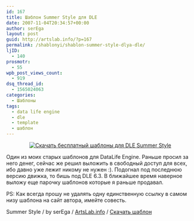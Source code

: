 ```yaml
---
id: 167
title: Шаблон Summer Style для DLE
date: 2007-11-04T20:34:57+00:00
author: serEga
layout: post
guid: http://artslab.info/?p=167
permalink: /shablonyi/shablon-summer-style-dlya-dle/
ljID:
  - 140
prosmotr:
  - 55
wpb_post_views_count:
  - 919
dsq_thread_id:
  - 1565024063
categories:
  - Шаблоны
tags:
  - data life engine
  - dle
  - template
  - шаблон
---
```

<center>
  <a href="http://img115.imageshack.us/img115/9126/summerstyv5.jpg" alt="SummerStyle template for DLE"><img src="http://img46.imageshack.us/img46/3610/summerstminisr8.jpg" alt="Скачать бесплатный шаблоны для DLE Summer Style" border="0" /></a>
</center>

Один из моих старых шаблонов для DataLife Engine. Раньше просил за него денег, сейчас же решил выложить в свободный доступ для всех, ибо давно уже лежит никому не нужен :). Подогнал под последнюю версию движка, то бишь под DLE 6.3. В ближайшее время наверное выложу еще парочку шаблонов которые я раньше продавал.

PS: Как всегда прошу не удалять одну единственную ссылку в самом низу шаблона на сайт автора, имейте совесть.

Summer Style / by serEga / <a href="http://artslab.info" alt="Все для вебмастера">ArtsLab.info</a> / <a href="http://www.box.net/shared/yooizxaix4" alt="Скачать шаблон Summer Style для DLE 6.3">Скачать шаблон</a>